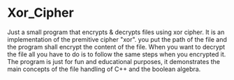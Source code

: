 # Xor_Cipher
 Just a small program that encrypts &amp; decrypts files using xor cipher.
It is an implementation of the premitive cipher "xor". you put the path of the file and the program shall encrypt the content of the file.
When you want to decrypt the file all you have to do is to follow the same steps when you encrypted it.
The program is just for fun and educational purposes, it demonstrates the main concepts of the file handling of C++ and the boolean algebra.

